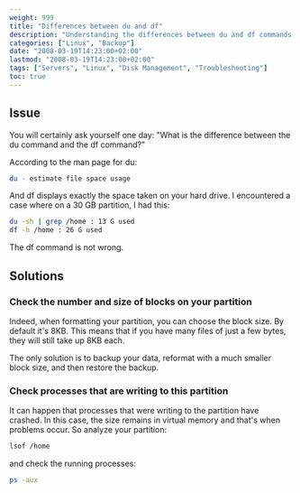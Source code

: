 ```yaml
---
weight: 999
title: "Differences between du and df"
description: "Understanding the differences between du and df commands in Linux systems and how to troubleshoot space discrepancies between these two utilities."
categories: ["Linux", "Backup"]
date: "2008-03-19T14:23:00+02:00"
lastmod: "2008-03-19T14:23:00+02:00"
tags: ["Servers", "Linux", "Disk Management", "Troubleshooting"]
toc: true
---
```


## Issue

You will certainly ask yourself one day: "What is the difference between the du command and the df command?"

According to the man page for du:

```bash
du - estimate file space usage
```

And df displays exactly the space taken on your hard drive. I encountered a case where on a 30 GB partition, I had this:

```bash
du -sh | grep /home : 13 G used
df -h /home : 26 G used
```

The df command is not wrong.

## Solutions

### Check the number and size of blocks on your partition

Indeed, when formatting your partition, you can choose the block size. By default it's 8KB. This means that if you have many files of just a few bytes, they will still take up 8KB each.

The only solution is to backup your data, reformat with a much smaller block size, and then restore the backup.

### Check processes that are writing to this partition

It can happen that processes that were writing to the partition have crashed. In this case, the size remains in virtual memory and that's when problems occur. So analyze your partition:

```bash
lsof /home
```

and check the running processes:

```bash
ps -aux
```
